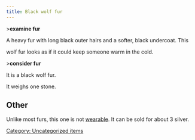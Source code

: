 ```yaml
---
title: Black wolf fur
---
```


\>**examine fur**

A heavy fur with long black outer hairs and a softer, black undercoat.
This

wolf fur looks as if it could keep someone warm in the cold.

\>**consider fur**

It is a black wolf fur.

It weighs one stone.

## Other

Unlike most furs, this one is not [wearable](wear "wikilink"). It can be
sold for about 3 silver.

[Category: Uncategorized
items](Category:_Uncategorized_items "wikilink")